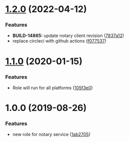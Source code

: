 # [1.2.0](https://github.com/mongodb-ansible-roles/ansible-role-notary/compare/v1.1.0...v1.2.0) (2022-04-12)


### Features

* **BUILD-14865:** update notary client revision ([7837a12](https://github.com/mongodb-ansible-roles/ansible-role-notary/commit/7837a120f3b5b55eb4b3c238a562f8c966067526))
* replace circleci with github actions ([f077537](https://github.com/mongodb-ansible-roles/ansible-role-notary/commit/f07753780cb305ac141ce62bd2339ad59dba9b76))

# [1.1.0](https://github.com/mongodb-ansible-roles/ansible-role-notary/compare/v1.0.0...v1.1.0) (2020-01-15)


### Features

* Role will run for all platforms ([105f3e0](https://github.com/mongodb-ansible-roles/ansible-role-notary/commit/105f3e0dc7d1ec19054c1c8d3e7174be6aa51ff2))

# 1.0.0 (2019-08-26)


### Features

* new role for notary service ([1ab2705](https://github.com/mongodb-ansible-roles/ansible-role-notary/commit/1ab2705))
